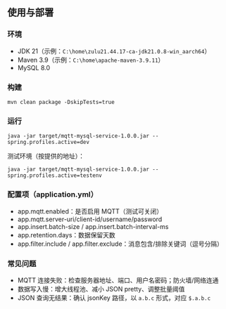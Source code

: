 ## 使用与部署

### 环境
- JDK 21（示例：`C:\home\zulu21.44.17-ca-jdk21.0.8-win_aarch64`）
- Maven 3.9（示例：`C:\home\apache-maven-3.9.11`）
- MySQL 8.0

### 构建
```
mvn clean package -DskipTests=true
```

### 运行
```
java -jar target/mqtt-mysql-service-1.0.0.jar --spring.profiles.active=dev
```
测试环境（按提供的地址）：
```
java -jar target/mqtt-mysql-service-1.0.0.jar --spring.profiles.active=testenv
```

### 配置项（application.yml）
- app.mqtt.enabled：是否启用 MQTT（测试可关闭）
- app.mqtt.server-uri/client-id/username/password
- app.insert.batch-size / app.insert.batch-interval-ms
- app.retention.days：数据保留天数
- app.filter.include / app.filter.exclude：消息包含/排除关键词（逗号分隔）

### 常见问题
- MQTT 连接失败：检查服务器地址、端口、用户名密码；防火墙/网络连通
- 数据写入慢：增大线程池、减小 JSON pretty、调整批量阈值
- JSON 查询无结果：确认 jsonKey 路径，以 `a.b.c` 形式，对应 `$.a.b.c`

